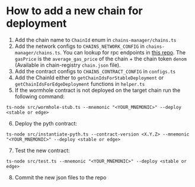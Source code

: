 # How to add a new chain for deployment

1. Add the chain name to `ChainId` enum in `chains-manager/chains.ts`
2. Add the network configs to `CHAINS_NETWORK_CONFIG` in `chains-manager/chains.ts`. You can lookup for rpc endpoints in [this repo](https://github.com/cosmos/chain-registry). The `gasPrice` is the `average_gas_price` of the chain + the chain token `denom` (Available in chain-registry `chain.json` file).
3. Add the contract configs to `CHAINS_CONTRACT_CONFIG` in `configs.ts`
4. Add the ChainId either to `getChainIdsForStableDeployment` or `getChainIdsForEdgeDeployment` functions in `helper.ts`
5. If the wormhole contract is not deployed on the target chain run the following command:
```
ts-node src/wormhole-stub.ts --mnemonic "<YOUR_MNEMONIC>" --deploy <stable or edge>
```
6. Deploy the pyth contract:
```
ts-node src/instantiate-pyth.ts --contract-version <X.Y.Z> --mnemonic "<YOUR_MNEMONIC>" --deploy <stable or edge>
```
7. Test the new contract:
```
ts-node src/test.ts --mnemonic "<YOUR_MNEMONIC>" --deploy <stable or edge>
```
8. Commit the new json files to the repo
